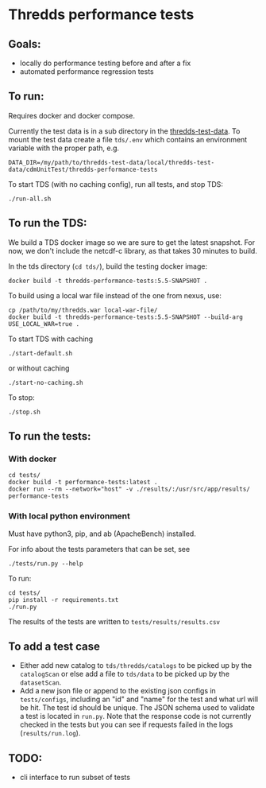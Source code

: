 # Thredds performance tests

## Goals:
- locally do performance testing before and after a fix
- automated performance regression tests

## To run:
Requires docker and docker compose.

Currently the test data is in a sub directory in the [thredds-test-data](https://github.com/Unidata/thredds-test-data). To mount the test data create a file `tds/.env` which contains an environment variable with the proper path, e.g.
```
DATA_DIR=/my/path/to/thredds-test-data/local/thredds-test-data/cdmUnitTest/thredds-performance-tests
```

To start TDS (with no caching config), run all tests, and stop TDS:
```
./run-all.sh
```

## To run the TDS:

We build a TDS docker image so we are sure to get the latest snapshot. For now, we don't include the netcdf-c library, as that takes 30 minutes to build.

In the tds directory (`cd tds/`), build the testing docker image:
```
docker build -t thredds-performance-tests:5.5-SNAPSHOT .
```

To build using a local war file instead of the one from nexus, use:
```
cp /path/to/my/thredds.war local-war-file/
docker build -t thredds-performance-tests:5.5-SNAPSHOT --build-arg USE_LOCAL_WAR=true .
```

To start TDS with caching
```
./start-default.sh
```
or without caching
```
./start-no-caching.sh
``````

To stop:
```
./stop.sh
```

## To run the tests:

### With docker
```
cd tests/
docker build -t performance-tests:latest .
docker run --rm --network="host" -v ./results/:/usr/src/app/results/ performance-tests
```

### With local python environment
Must have python3, pip, and ab (ApacheBench) installed.

For info about the tests parameters that can be set, see
```
./tests/run.py --help
```

To run:
```
cd tests/
pip install -r requirements.txt
./run.py
```

The results of the tests are written to `tests/results/results.csv`

## To add a test case

- Either add new catalog to `tds/thredds/catalogs` to be picked up by the `catalogScan`
or else add a file to `tds/data` to be picked up by the `datasetScan`.
- Add a new json file or append to the existing json configs in `tests/configs`, including an "id" and "name" for the test and what url will be hit.
The test id should be unique. The JSON schema used to validate a test is located in `run.py`.
Note that the response code is not currently checked in the tests but you can see if requests failed in the logs (`results/run.log`).

## TODO:
- cli interface to run subset of tests
